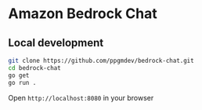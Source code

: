 # Amazon Bedrock Chat
## Local development
```bash
git clone https://github.com/ppgmdev/bedrock-chat.git
cd bedrock-chat
go get
go run .
```
Open `http://localhost:8080` in your browser

